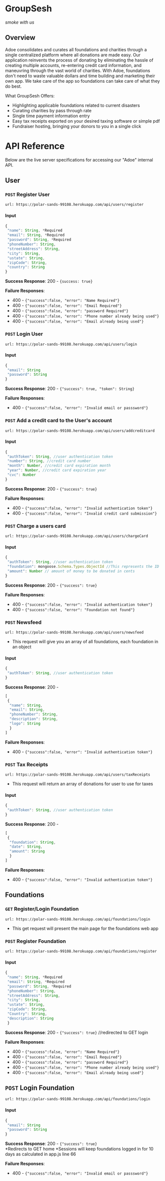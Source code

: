 # GroupSesh

*smoke with us*

## Overview 
Adoe consolidates and curates all foundations and charities through a single centralized platform where all donations are made easy. Our application reinvents the process of donating by eliminating the hassle of creating multiple accounts, re-entering credit card information, and maneuvring through the vast world of charities. With Adoe, foundations don't need to waste valuable dollars and time building and marketing their own app. We take care of the app so foundations can take care of what they do best. 

What GroupSesh Offers:
 * Highlighting applicable foundations related to current disasters
 * Curating charities by pass through rate
 * Single time payment information entry
 * Easy tax receipts exported on your desired taxing software or simple pdf
 * Fundraiser hosting, bringing your donors to you in a single click 

# API Reference 

Below are the live server specifications for accessing our "Adoe" internal API. 

## User

### `POST` Register User
`url: https://polar-sands-99108.herokuapp.com/api/users/register`

#### Input 
```javascript
{
 "name": String, *Required
 "email": String, *Required
 "password": String, *Required
 "phoneNumber": String,
 "streetAddress": String,
 "city": String,
 "ustate": String,
 "zipCode": String,
 "country": String
}
```

**Success Response**: 200 - `{success: true}`

**Failure Responses**:

* 400 - `{"success":false, "error": "Name Required"}`
* 400 - `{"success":false, "error": "Email Required"}`
* 400 - `{"success":false, "error": "password Required"}`
* 400 - `{"success":false, "error": "Phone number already being used"}`
* 400 - `{"success":false, "error": "Email already being used"}`

### `POST` Login User
`url: https://polar-sands-99108.herokuapp.com/api/users/login`

#### Input 
```javascript
{
 "email": String 
 "password": String 
}
```
**Success Response**: 200 - `{"success": true, "token": String}`

**Failure Responses**:

* 400 - `{"success":false, "error": "Invalid email or passsword"}`

### `POST` Add a credit card to the User's account
`url: https://polar-sands-99108.herokuapp.com/api/users/addcreditcard`

#### Input 
```javascript
{
 "authToken": String, //user authentication token
 "number": String, //credit card number
 "month": Number, //credit card expiration month
 "year": Number, //credit card expiration year
 "cvc": Number
}
```
**Success Response**: 200 - `{"success": true}`

**Failure Responses**:

* 400 - `{"success":false, "error": "Invalid authentication token"}`
* 400 - `{"success":false, "error": "Invalid credit card submission"}`

### `POST` Charge a users card
`url: https://polar-sands-99108.herokuapp.com/api/users/chargeCard`

#### Input 
```javascript
{
 "authToken": String, //user authentication token
 "foundation": mongoose.Schema.Types.ObjectId //This represents the ID of the foundations. (passed in from login route)
 "amount": Number // amount of money to be donated in cents
}
```
**Success Response**: 200 - `{"success": true}`

**Failure Responses**:

* 400 - `{"success":false, "error": "Invalid authentication token"}`
* 400 - `{"success":false, "error": "Foundation not found"}`

### `POST` Newsfeed
`url: https://polar-sands-99108.herokuapp.com/api/users/newsfeed`

* This request will give you an array of all foundations, each foundation in an object

#### Input 
```javascript
{
 "authToken": String, //user authentication token
}
```
**Success Response**: 200 - 
``` javascript 
[
 {
  "name": String,
  "email": String,
  "phoneNumber": String,
  "description": String,
  "logo": String
  }
]
```
**Failure Responses**:

* 400 - `{"success":false, "error": "Invalid authentication token"}`

### `POST` Tax Receipts
`url: https://polar-sands-99108.herokuapp.com/api/users/taxReceipts`

* This request will return an array of donations for user to use for taxes

#### Input 
```javascript
{
 "authToken": String, //user authentication token
}
```
**Success Response**: 200 - 
``` javascript 
[
 {
  "foundation": String,
  "date": String,
  "amount": String
  }
]
```
**Failure Responses**:

* 400 - `{"success":false, "error": "Invalid authentication token"}`


## Foundations

### `GET` Register/Login Foundation
`url: https://polar-sands-99108.herokuapp.com/api/foundations/login`

* This get request will present the main page for the foundations web app

### `POST` Register Foundation
`url: https://polar-sands-99108.herokuapp.com/api/foundations/register`

#### Input 
```javascript
{
 "name": String, *Required
 "email": String, *Required
 "password": String, *Required
 "phoneNumber": String,
 "streetAddress": String,
 "city": String,
 "ustate": String,
 "zipCode": String,
 "Country": String,
 "description": String
 }
```
**Success Response**: 200 - `{"success": true}`  //redirected to GET login

**Failure Responses**:

* 400 - `{"success":false, "error": "Name Required"}`
* 400 - `{"success":false, "error": "Email Required"}`
* 400 - `{"success":false, "error": "password Required"}`
* 400 - `{"success":false, "error": "Phone number already being used"}`
* 400 - `{"success":false, "error": "Email already being used"}`

## `POST` Login Foundation
`url: https://polar-sands-99108.herokuapp.com/api/foundations/login`

#### Input 
```javascript
{
 "email": String 
 "password": String 
}
```
**Success Response**: 200 - `{"success": true}`  
*Redirects to GET home 
*Sessions will keep foundations logged in for 10 days as calculated in app.js line 66

**Failure Responses**:

* 400 - `{"success":false, "error": "Invalid email or passsword"}`

